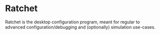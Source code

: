 # Ratchet

Ratchet is the desktop configuration program, meant for regular to advanced configuration/debugging and (optionally) simulation use-cases.
